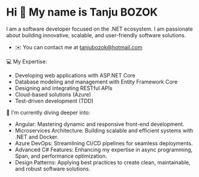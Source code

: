 Hi 👋 My name is Tanju BOZOK
============================

I am a software developer focused on the .NET ecosystem. I am passionate about building innovative, scalable, and user-friendly software solutions. 
- ✉️ You can contact me at [tanjubozok@hotmail.com](mailto:tanjubozok@hotmail.com)

💻 My Expertise: 
- Developing web applications with ASP.NET Core
- Database modeling and management with Entity Framework Core
- Designing and integrating RESTful APIs
- Cloud-based solutions (Azure)
- Test-driven development (TDD)

🧠 I'm currently diving deeper into:
- Angular: Mastering dynamic and responsive front-end development.
- Microservices Architecture: Building scalable and efficient systems with .NET and Docker.
- Azure DevOps: Streamlining CI/CD pipelines for seamless deployments.
- Advanced C# Features: Enhancing my expertise in async programming, Span<T>, and performance optimization.
- Design Patterns: Applying best practices to create clean, maintainable, and robust software solutions.
